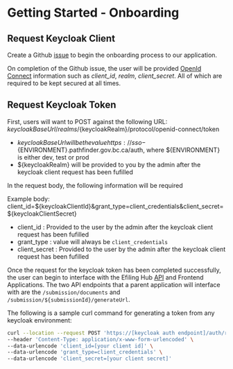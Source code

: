 # Getting Started - Onboarding

## Request Keycloak Client

Create a Github [issue](https://github.com/bcgov/jag-file-submission/issues/new?assignees=akroon3r%2C+alexjoybc&labels=Onboarding&template=onboarding-request.md&title=%5BONBOARDING%5D) to begin the onboarding process to our application.

On completion of the Github issue, the user will be provided [OpenId Connect](https://openid.net/connect/) information such  as *client_id*, *realm*, *client_secret*. All of which are required to be kept secured at all times.

## Request Keycloak Token

First, users will want to POST against the following URL: ${keycloakBaseUrl}/realms/${keycloakRealm}/protocol/openid-connect/token

- ${keycloakBaseUrl} will be the value https://sso-${ENVIRONMENT}.pathfinder.gov.bc.ca/auth, where ${ENVIRONMENT} is either dev, test or prod
- ${keycloakRealm} will be provided to you by the admin after the keycloak client request has been fufilled

In the request body, the following information will be required

Example body: client_id=${keycloakClientId}&grant_type=client_credentials&client_secret=${keycloakClientSecret}

- client_id : Provided to the user by the admin after the keycloak client request has been fufilled
- grant_type : value will always be `client_credentials`
- client_secret : Provided to the user by the admin after the keycloak client request has been fufilled

Once the request for the keycloak token has been completed successfully, the user can begin to interface with the Efiling Hub [API](https://editor.swagger.io/?url=https://raw.githubusercontent.com/bcgov/jag-file-submission/master/src/backend/efiling-api/jag-efiling-api.yaml) and Frontend Applications. The two API endpoints that a parent application will interface with are the `/submission/documents` and `/submission/${submissionId}/generateUrl`.

The following is a sample curl command for generating a token from any keycloak environment:

``` bash
curl --location --request POST 'https://[keycloak auth endpoint]/auth/realms/[keycloak-realm]/protocol/openid-connect/token' \
--header 'Content-Type: application/x-www-form-urlencoded' \
--data-urlencode 'client_id=[your client id]' \
--data-urlencode 'grant_type=client_credentials' \
--data-urlencode 'client_secret=[your client secret]'
```
